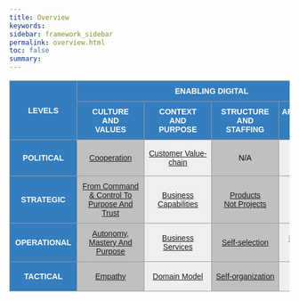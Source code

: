 ```yaml
---
title: Overview
keywords:
sidebar: framework_sidebar
permalink: overview.html
toc: false
summary:
---
```


<style type="text/css">
.tg  {border-collapse:collapse;border-spacing:0;border-color:#999;vertical-align:middle}
.tg td{font-family:Arial, sans-serif;font-size:14px;padding:10px 5px;border-style:solid;border-width:1px;overflow:hidden;word-break:normal;border-color:#999;vertical-align:middle}
.tg th{font-family:Arial, sans-serif;font-size:14px;font-weight:normal;padding:10px 5px;border-style:solid;border-width:1px;overflow:hidden;word-break:normal;border-color:#999;vertical-align:middle}
.tg .tg-2thk{background-color:#347dbe;color:#ffffff;text-align:center;min-width:110px;font-weight:bold;border-color:#999;vertical-align:middle}
.tg .tg-1jmy{background-color:#347dbe;color:#ffffff;text-align:center;font-weight:bold;border-color:#999;vertical-align:middle}
.tg .tg-944b{background-color:#ffffff;color:#ffffff;text-align:center;max-width:5px;border-color:#999;vertical-align:middle}
.tg .tg-6997{background-color:#ffffff;color:#000000;text-align:center;border-color:#999;vertical-align:middle}
.tg .tg-qems{background-color:#c0c0c0;color:#000000;text-align:center;min-width:110px;border-color:#999;vertical-align:middle}
.tg .tg-tr94{background-color:#efefef;color:#000000;text-align:center;min-width:110px;border-color:#999;vertical-align:middle}
</style>
<table class="tg">
<tr>
<th class="tg-1jmy" rowspan="2">LEVELS</th>
<th class="tg-1jmy" colspan="4">ENABLING DIGITAL</th>
<th class="tg-1jmy" colspan="4">BEING DIGITAL</th>
</tr>
<tr>
<td class="tg-1jmy">CULTURE<br>AND<br>VALUES</td>
<td class="tg-1jmy">CONTEXT<br>AND<br>PURPOSE</td>
<td class="tg-1jmy">STRUCTURE<br>AND<br>STAFFING</td>
<td class="tg-1jmy">ARCHITECTURE<br>AND<br>DESIGN</td>
<td class="tg-1jmy">BUILD</td>
<td class="tg-1jmy">SHIP</td>
<td class="tg-1jmy">RUN</td>
<td class="tg-1jmy">CHANGE</td>
</tr>
<tr>
<td class="tg-2thk">POLITICAL</td>
<td class="tg-qems"><a href="cooperation.html" title=" ">Cooperation</a></td>
<td class="tg-tr94"><a href="customer-value-chain.html" title=" ">Customer Value-chain</a></td>
<td class="tg-qems"><p title="Not Applicable">N/A</p></td>
<td class="tg-tr94"><p title="Not Applicable">N/A</p></td>
<td class="tg-qems"><a href="open-source-first.html" title=" ">Open Source First</a></td>
<td class="tg-tr94"><a href="time-to-customer-value.html" title=" ">Time to Customer Value</a></td>
<td class="tg-qems"><p title="Not Applicable">N/A</p></td>
<td class="tg-tr94"><p title="Not Applicable">N/A</p></td>
</tr>
<tr>
<td class="tg-2thk">STRATEGIC</td>
<td class="tg-qems"><a href="from-command-control-to-purpose-and-trust.html" title="Imagine a world where people wake up inspired to go to work, a world in which trust and loyalty are the rule rather than the exception">From Command & Control To Purpose And Trust</a></td>
<td class="tg-tr94"><a href="business-capabilities.html" title="Capabilities-Driven Strategy enable companies to become more coherent and to gain a right to win in the markets in which they have decided to compete. Applying a capabilities lens changes how executives make important strategic decisions">Business Capabilities</a></td>
<td class="tg-qems"><a href="products-not-projects.html" title=" ">Products<br>Not Projects</a></td>
<td class="tg-tr94"><a href="evolutionary-architecture.html" title=" ">Evolutionary Architecture</a></td>
<td class="tg-qems"><a href="dont-build-what-can-be-used-or-bought.html" title=" ">Don’t Build, What Can Be Used Or Bought</a></td>
<td class="tg-tr94"><a href="created-and-proven-by-doing.html" title=" ">Created And Proven By Doing</a></td>
<td class="tg-qems"><a href="cloud-only.html" title=" ">Cloud-only</a></td>
<td class="tg-tr94"><a href="continuous-improvement.html" title="Continuous improvement is not just a fancy word.
It is a natural process which aims to improve our current situation. We don’t want to work harder if we can achieve the same or better result by working smarter. In other words, we want to eliminate all work that isn’t absolutely necessary">Continuous Improvement</a></td>
</tr>
<tr>
<td class="tg-2thk">OPERATIONAL</td>
<td class="tg-qems"><a href="autonomy-mastery-and-purpose.html" title="To motivate employees who work beyond basic tasks, give them these three factors to increase performance and satisfaction; Autonomy, Mastery and Purpose">Autonomy, Mastery And Purpose</a></td>
<td class="tg-tr94"><a href="business-services.html" title=" ">Business Services</a></td>
<td class="tg-qems"><a href="self-selection.html" title=" ">Self-selection</a></td>
<td class="tg-tr94"><a href="microservices-architecture.html" title=" ">Microservices Architecture</a></td>
<td class="tg-qems"><a href="respect-the-bounded-context.html" title=" ">Respect The Bounded Context</a></td>
<td class="tg-tr94"><a href="optimize-for-speed-not-efficiency.html" title=" ">Optimize For Speed, Not Efficiency</a></td>
<td class="tg-qems"><a href="self-service-services.html" title="Self-service is over the phone, web, and email to facilitate customer interactions using automation. Self-service software and self-service apps (for example online banking apps, web portals with shops, self-service check-in at the airport) become increasingly common.">Self-service Services</a></td>
<td class="tg-tr94"><a href="observe-orient-decide-act.html" title="By deploying a change and measuring its effects, the team gain confidence that any software change is reliable, performant, and affects the metric of interest, confirming any hypothesis">Observe, Orient, Decide and Act</a></td>
</tr>
<tr>
<td class="tg-2thk">TACTICAL</td>
<td class="tg-qems"><a href="empathy.html" title=" ">Empathy</a></td>
<td class="tg-tr94"><a href="domain-model.html" title=" ">Domain Model</a></td>
<td class="tg-qems"><a href="self-organization.html" title=" ">Self-organization</a></td>
<td class="tg-tr94"><a href="cloud-native.html" title=" ">Cloud Native</a></td>
<td class="tg-qems"><a href="technical-excellence.html" title=" ">Technical Excellence</a></td>
<td class="tg-tr94"><a href="continuous-deployment.html" title=" ">Continuous Deployment</a></td>
<td class="tg-qems"><a href="you-build-it-you-run-it.html" title=" ">“You Build It,<br>You Run It.”</a></td>
<td class="tg-tr94"><a href="metrics-driven-development.html" title="Metrics-Driven Development (MDD) The use of real-time metrics to drive rapid, precise, and granular software iterations. MDD is an emerging term developing from the practices of continuous integration, continuous delivery, dev ops, and agile software methodologies">Metrics-Driven Development</a></td>
</tr>
</table>
